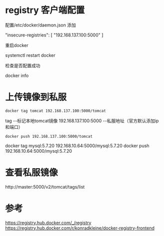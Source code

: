 <!--
 * @Author: wjn
 * @Date: 2020-01-31 23:12:05
 * @LastEditors: wjn
 * @LastEditTime: 2020-09-07 01:59:30
 -->


# registry 客户端配置

配置/etc/docker/daemon.json
添加

"insecure-registries": [
    "192.168.137.100:5000"
]

重启docker

systemctl restart docker

检查是否配置成功

docker info 

# 上传镜像到私服

    docker tag tomcat 192.168.137.100:5000/tomcat

tag  --标记本地tomcat镜像
192.168.137.100:5000  --私服地址（官方默认添加ip和端口）

    docker push 192.168.137.100:5000/tomcat


docker tag mysql:5.7.20  192.168.10.64:5000/mysql:5.7.20
docker push 192.168.10.64:5000/mysql:5.7.20

# 查看私服镜像
    
http://master:5000/v2/tomcat/tags/list


# 参考

https://registry.hub.docker.com/_/registry
https://registry.hub.docker.com/r/konradkleine/docker-registry-frontend
